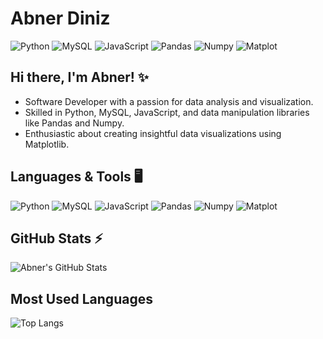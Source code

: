 # Abner Diniz

![Python](https://img.shields.io/badge/Python-3.11-blue.svg) ![MySQL](https://img.shields.io/badge/MySQL-5.7-orange.svg) ![JavaScript](https://img.shields.io/badge/JavaScript-ES6-yellow.svg) ![Pandas](https://img.shields.io/badge/Pandas-1.3.3-green.svg) ![Numpy](https://img.shields.io/badge/Numpy-1.21.2-purple.svg) ![Matplot](https://img.shields.io/badge/Matplot-3.4.3-red.svg)

## Hi there, I'm Abner! ✨

- Software Developer with a passion for data analysis and visualization.
- Skilled in Python, MySQL, JavaScript, and data manipulation libraries like Pandas and Numpy.
- Enthusiastic about creating insightful data visualizations using Matplotlib.

## Languages & Tools 🖥️

![Python](https://img.shields.io/badge/Python-3.11-blue.svg) ![MySQL](https://img.shields.io/badge/MySQL-5.7-orange.svg) ![JavaScript](https://img.shields.io/badge/JavaScript-ES6-yellow.svg) ![Pandas](https://img.shields.io/badge/Pandas-1.3.3-green.svg) ![Numpy](https://img.shields.io/badge/Numpy-1.21.2-purple.svg) ![Matplot](https://img.shields.io/badge/Matplot-3.4.3-red.svg)

## GitHub Stats ⚡

![Abner's GitHub Stats](https://github-readme-stats.vercel.app/api?username=abnerdiniz&show_icons=true&theme=radical)

## Most Used Languages

![Top Langs](https://github-readme-stats.vercel.app/api/top-langs/?username=abnerdiniz&layout=compact&theme=radical)
